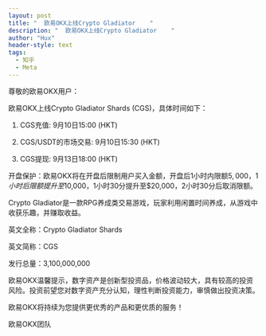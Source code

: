 ```yaml
---
layout: post
title: "  欧易OKX上线Crypto Gladiator    "
description: "  欧易OKX上线Crypto Gladiator    "
author: "Hux"
header-style: text
tags:
  - 知乎
  - Meta
---
```

尊敬的欧易OKX用户：

欧易OKX上线Crypto Gladiator Shards (CGS)，具体时间如下：

1. CGS充值: 9月10日15:00 (HKT)

2. CGS/USDT的市场交易: 9月10日15:30 (HKT)

3. CGS提现: 9月13日18:00 (HKT)

开盘保护：欧易OKX将在开盘后限制用户买入金额，开盘后1小时内限额$5,000，1小时后限额提升至$10,000，1小时30分提升至$20,000，2小时30分后取消限额。

Crypto Gladiator是一款RPG养成类交易游戏，玩家利用闲置时间养成，从游戏中收获乐趣，并赚取收益。

英文全称：Crypto Gladiator Shards

英文简称：CGS

发行总量：3,100,000,000

欧易OKX温馨提示，数字资产是创新型投资品，价格波动较大，具有较高的投资风险。投资前望您对数字资产充分认知，理性判断投资能力，审慎做出投资决策。

欧易OKX将持续为您提供更优秀的产品和更优质的服务！

欧易OKX团队

